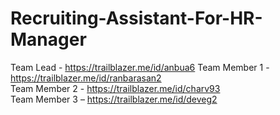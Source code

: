 # Recruiting-Assistant-For-HR-Manager

Team Lead - https://trailblazer.me/id/anbua6 
Team Member 1 - https://trailblazer.me/id/ranbarasan2        
Team Member 2 - https://trailblazer.me/id/charv93  
Team Member 3 – https://trailblazer.me/id/deveg2
